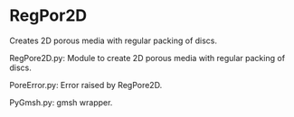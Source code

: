 # RegPor2D
Creates 2D porous media with regular packing of discs.

RegPore2D.py: Module to create 2D porous media with regular packing of discs.

PoreError.py: Error raised by RegPore2D.

PyGmsh.py: gmsh wrapper.
